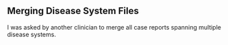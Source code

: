 ## Merging Disease System Files
I was asked by another clinician to merge all case reports spanning multiple disease systems. 
